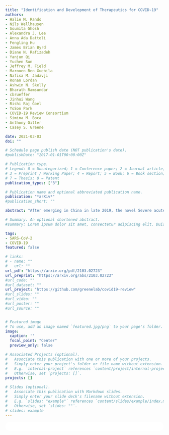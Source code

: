 ```yaml
---
title: "Identification and Development of Therapeutics for COVID-19"
authors:
- Halie M. Rando
- Nils Wellhausen
- Soumita Ghosh
- Alexandra J. Lee
- Anna Ada Dattoli
- Fengling Hu
- James Brian Byrd
- Diane N. Rafizadeh
- Yanjun Qi
- Yuchen Sun
- Jeffrey M. Field
- Marouen Ben Guebila
- Nafisa M. Jadavji
- Ronan Lordan
- Ashwin N. Skelly
- Bharath Ramsundar
- cbrueffer
- Jinhui Wang
- Rishi Raj Goel
- YoSon Park
- COVID-19 Review Consortium
- Simina M. Boca
- Anthony Gitter
- Casey S. Greene

date: 2021-03-03
doi: ""

# Schedule page publish date (NOT publication's date).
#publishDate: "2017-01-01T00:00:00Z"

# Publication type.
# Legend: 0 = Uncategorized; 1 = Conference paper; 2 = Journal article;
# 3 = Preprint / Working Paper; 4 = Report; 5 = Book; 6 = Book section;
# 7 = Thesis; 8 = Patent
publication_types: ["3"]

# Publication name and optional abbreviated publication name.
publication: "*arXiv*"
#publication_short: ""

abstract: "After emerging in China in late 2019, the novel Severe acute respiratory syndrome-like coronavirus 2 (SARS-CoV-2) spread worldwide and as of early 2021, continues to significantly impact most countries. Only a small number of coronaviruses are known to infect humans, and only two are associated with the severe outcomes associated with SARS-CoV-2: Severe acute respiratory syndrome-related coronavirus, a closely related species of SARS-CoV-2 that emerged in 2002, and Middle East respiratory syndrome-related coronavirus, which emerged in 2012. Both of these previous epidemics were controlled fairly rapidly through public health measures, and no vaccines or robust therapeutic interventions were identified. However, previous insights into the immune response to coronaviruses gained during the outbreaks of severe acute respiratory syndrome (SARS) and Middle East respiratory syndrome (MERS) have proved beneficial to identifying approaches to the treatment and prophylaxis of novel coronavirus disease 2019 (COVID-19). A number of potential therapeutics against SARS-CoV-2 and the resultant COVID-19 illness were rapidly identified, leading to a large number of clinical trials investigating a variety of possible therapeutic approaches being initiated early on in the pandemic. As a result, a small number of therapeutics have already been authorized by regulatory agencies such as the Food and Drug Administration (FDA) in the United States, and many other therapeutics remain under investigation. Here, we describe a range of approaches for the treatment of COVID-19, along with their proposed mechanisms of action and the current status of clinical investigation into each candidate. The status of these investigations will continue to evolve, and this review will be updated as progress is made."

# Summary. An optional shortened abstract.
#summary: Lorem ipsum dolor sit amet, consectetur adipiscing elit. Duis posuere tellus ac convallis placerat. Proin tincidunt magna sed ex sollicitudin condimentum.

tags:
- SARS-CoV-2
- COVID-19
featured: false

# links:
# - name: ""
#   url: ""
url_pdf: "https://arxiv.org/pdf/2103.02723"
url_preprint: "https://arxiv.org/abs/2103.02723"
#url_code: ""
#url_dataset: ""
url_project: "https://github.com/greenelab/covid19-review"
#url_slides: ""
#url_video: ""
#url_poster: ""
#url_source: ""


# Featured image
# To use, add an image named `featured.jpg/png` to your page's folder. 
image:
  caption: ''
  focal_point: "Center"
  preview_only: false

# Associated Projects (optional).
#   Associate this publication with one or more of your projects.
#   Simply enter your project's folder or file name without extension.
#   E.g. `internal-project` references `content/project/internal-project/index.md`.
#   Otherwise, set `projects: []`.
projects: []

# Slides (optional).
#   Associate this publication with Markdown slides.
#   Simply enter your slide deck's filename without extension.
#   E.g. `slides: "example"` references `content/slides/example/index.md`.
#   Otherwise, set `slides: ""`.
# slides: example
---
```


<html>
  <style>
    section {
        background: white;
        color: black;
        border-radius: 1em;
        padding: 1em;
        left: 50% }
    #inner {
        display: inline-block;
        display: flex;
        align-items: center;
        justify-content: center }
  </style>
  <section>
    <div id="inner">
      <script type='text/javascript' src='https://d1bxh8uas1mnw7.cloudfront.net/assets/embed.js'></script>
        <span style="float:left";
          class="__dimensions_badge_embed__"
          data-doi=""
          data-hide-zero-citations="true"
          data-legend="always">
        </span>
      <script async src="https://badge.dimensions.ai/badge.js" charset="utf-8"></script>
        <div style="float:right";
          data-link-target="_blank"
          data-badge-details="right"
          data-badge-type="medium-donut"
          data-doi=""
          data-condensed="true"
          data-hide-no-mentions="true"
          class="altmetric-embed">
        </div>
    </div>
  </section>
